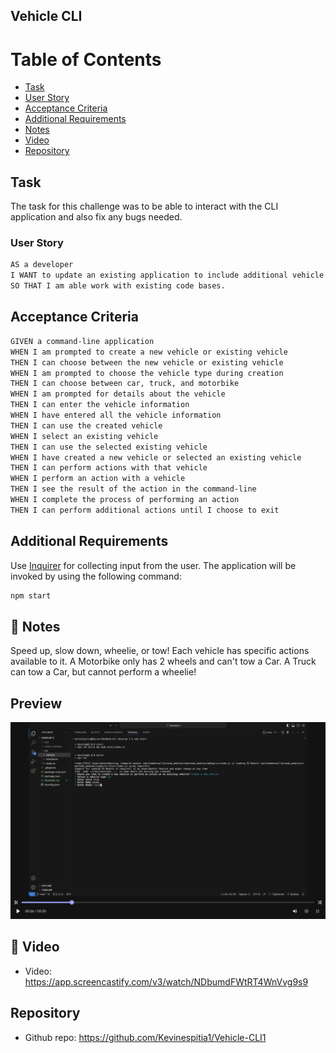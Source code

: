 ## Vehicle CLI

# Table of Contents
* [Task](#task)
* [User Story](#user-story)
* [Acceptance Criteria](#acceptance-criteria)
* [Additional Requirements](#additional-requirements)
* [Notes](#notes)
* [Video](#video)
* [Repository](#repository)


## Task
The task for this challenge was to be able to interact with the CLI application and also fix any bugs needed.



### User Story

```md
AS a developer
I WANT to update an existing application to include additional vehicle types
SO THAT I am able work with existing code bases.
```

## Acceptance Criteria

```md
GIVEN a command-line application 
WHEN I am prompted to create a new vehicle or existing vehicle
THEN I can choose between the new vehicle or existing vehicle
WHEN I am prompted to choose the vehicle type during creation
THEN I can choose between car, truck, and motorbike
WHEN I am prompted for details about the vehicle
THEN I can enter the vehicle information
WHEN I have entered all the vehicle information
THEN I can use the created vehicle
WHEN I select an existing vehicle
THEN I can use the selected existing vehicle
WHEN I have created a new vehicle or selected an existing vehicle
THEN I can perform actions with that vehicle
WHEN I perform an action with a vehicle
THEN I see the result of the action in the command-line
WHEN I complete the process of performing an action
THEN I can perform additional actions until I choose to exit
```

## Additional Requirements

Use [Inquirer](https://www.npmjs.com/package/inquirer) for collecting input from the user. The application will be invoked by using the following command:

```bash
npm start
```

## 📝 Notes
Speed up, slow down, wheelie, or tow! Each vehicle has specific actions available to it. A Motorbike only has 2 wheels and can't tow a Car. A Truck can tow a Car, but cannot perform a wheelie! 


## Preview 
![alt text](image.png)

## 🎥 Video

* Video: https://app.screencastify.com/v3/watch/NDbumdFWtRT4WnVvg9s9


## Repository

* Github repo: https://github.com/Kevinespitia1/Vehicle-CLI1